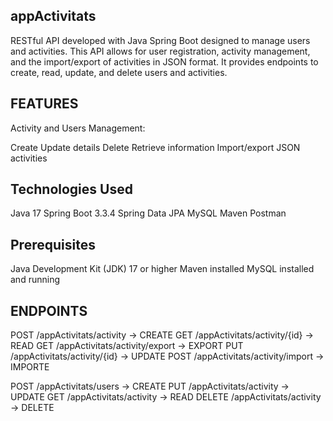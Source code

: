## appActivitats


RESTful API developed with Java Spring Boot designed to manage users and activities. This API allows for user registration, activity management, and the import/export of activities in JSON format. It provides endpoints to create, read, update, and delete users and activities.

## FEATURES

Activity and Users Management:

Create 
Update details
Delete 
Retrieve information
Import/export JSON activities

## Technologies Used
Java 17
Spring Boot 3.3.4
Spring Data JPA
MySQL
Maven
Postman 

## Prerequisites
Java Development Kit (JDK) 17 or higher
Maven installed
MySQL installed and running

## ENDPOINTS
POST /appActivitats/activity         -> CREATE
GET /appActivitats/activity/{id}     -> READ
GET /appActivitats/activity/export   -> EXPORT
PUT /appActivitats/activity/{id}     -> UPDATE
POST /appActivitats/activity/import  -> IMPORTE


POST /appActivitats/users            -> CREATE
PUT /appActivitats/activity          -> UPDATE
GET /appActivitats/activity          -> READ
DELETE /appActivitats/activity       -> DELETE







